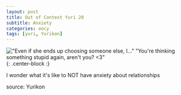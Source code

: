 ```yaml
---
layout: post
title: Out of Context Yuri 20
subtitle: Anxiety
categories: oocy
tags: [yuri, Yurikon]
---
```




!["Even if she ends up choosing someone else, I..." "You're thinking something stupid again, aren't you? <3"](https://imgur.com/tMhmxgz.png){: .center-block :}

I wonder what it's like to NOT have anxiety about relationships

source: Yurikon